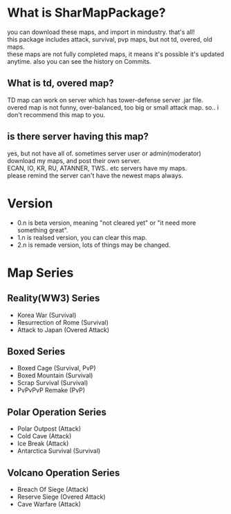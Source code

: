 # What is SharMapPackage?
you can download these maps, and import in mindustry. that's all!   
this package includes attack, survival, pvp maps, but not td, overed, old maps.   
these maps are not fully completed maps, it means it's possible it's updated anytime. also you can see the history on Commits.

## What is td, overed map?
TD map can work on server which has tower-defense server .jar file.   
overed map is not funny, over-balanced, too big or small attack map. so.. i don't recommend this map to you.

## is there server having this map?
yes, but not have all of.
sometimes server user or admin(moderator) download my maps, and post their own server.   
ECAN, IO, KR, RU, ATANNER, TWS.. etc servers have my maps.   
please remind the server can't have the newest maps always.   

# Version
* 0.n is beta version, meaning "not cleared yet" or "it need more something great".   
* 1.n is realsed version, you can clear this map.   
* 2.n is remade version, lots of things may be changed.   




# Map Series

## Reality(WW3) Series
* Korea War (Survival)
* Resurrection of Rome (Survival)
* Attack to Japan (Overed Attack)

## Boxed Series
* Boxed Cage (Survival, PvP)
* Boxed Mountain (Survival)
* Scrap Survival (Survival)
* PvPvPvP Remake (PvP)

## Polar Operation Series
* Polar Outpost (Attack)
* Cold Cave (Attack)
* Ice Break (Attack)
* Antarctica Survival (Survival)

## Volcano Operation Series
* Breach Of Siege (Attack)
* Reserve Siege (Overed Attack)
* Cave Warfare (Attack)

